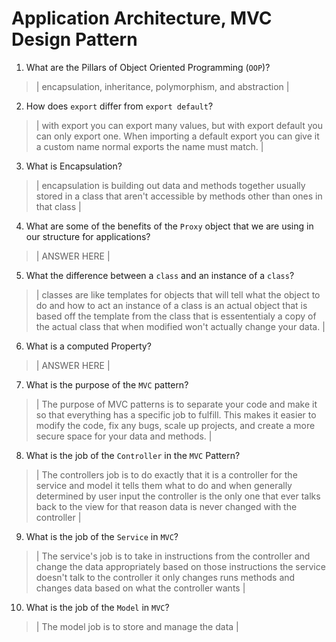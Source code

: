 # Application Architecture, MVC Design Pattern
01. What are the Pillars of Object Oriented Programming (`OOP`)?
  
  > | encapsulation, inheritance, polymorphism, and abstraction |

02. How does `export` differ from `export default`?
  
  > | with export you can export many values, but with export default you can only export one. When importing a default export you can give it a custom name normal exports the name must match. |

03. What is Encapsulation?
  
  > | encapsulation is building out data and methods together usually stored in a class that aren't accessible by methods other than ones in that class |

04. What are some of the benefits of the `Proxy` object that we are using in our structure for applications?
  
  > | ANSWER HERE |

05. What the difference between a `class` and an instance of a `class`?
  
  > | classes are like templates for objects that will tell what the object to do and how to act an instance of a class is an actual object that is based off the template from the class that is essententialy a copy of the actual class that when modified won't actually change your data. |

06. What is a computed Property?
  
  > | ANSWER HERE |

07. What is the purpose of the `MVC` pattern?
  
  > | The purpose of MVC patterns is to separate your code and make it so that everything has a specific job to fulfill. This makes it easier to modify the code, fix any bugs, scale up projects, and create a more secure space for your data and methods. |

08. What is the job of the `Controller` in the `MVC` Pattern?
  
  > | The controllers job is to do exactly that it is a controller for the service and model it tells them what to do and when generally determined by user input the controller is the only one that ever talks back to the view for that reason data is never changed with the controller |

09. What is the job of the `Service` in `MVC`?
  
  > | The service's job is to take in instructions from the controller and change the data appropriately based on those instructions the service doesn't talk to the controller it only changes runs methods and changes data based on what the controller wants |

10. What is the job of the `Model` in `MVC`?
  
  > | The model job is to store and manage the data |

